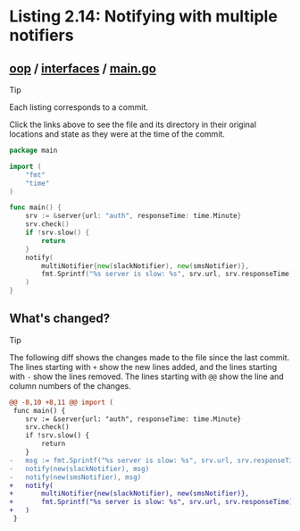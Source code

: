 # Listing 2.14: Notifying with multiple notifiers

## [oop](https://github.com/inancgumus/gobyexample/blob/3d9c65d181de1d6f717fa8a49af89fdd2c0922f6/oop) / [interfaces](https://github.com/inancgumus/gobyexample/blob/3d9c65d181de1d6f717fa8a49af89fdd2c0922f6/oop/interfaces) / [main.go](https://github.com/inancgumus/gobyexample/blob/3d9c65d181de1d6f717fa8a49af89fdd2c0922f6/oop/interfaces/main.go)

> [!TIP]
> Each listing corresponds to a commit.
>
> Click the links above to see the file and its directory in their original locations and state as they were at the time of the commit.

```go
package main

import (
	"fmt"
	"time"
)

func main() {
	srv := &server{url: "auth", responseTime: time.Minute}
	srv.check()
	if !srv.slow() {
		return
	}
	notify(
		multiNotifier{new(slackNotifier), new(smsNotifier)},
		fmt.Sprintf("%s server is slow: %s", srv.url, srv.responseTime),
	)
}
```

## What's changed?

> [!TIP]
> The following diff shows the changes made to the file since the last commit.
> The lines starting with `+` show the new lines added, and the lines starting with `-` show the lines removed.
> The lines starting with `@@` show the line and column numbers of the changes.

```diff
@@ -8,10 +8,11 @@ import (
 func main() {
 	srv := &server{url: "auth", responseTime: time.Minute}
 	srv.check()
 	if !srv.slow() {
 		return
 	}
-	msg := fmt.Sprintf("%s server is slow: %s", srv.url, srv.responseTime)
-	notify(new(slackNotifier), msg)
-	notify(new(smsNotifier), msg)
+	notify(
+		multiNotifier{new(slackNotifier), new(smsNotifier)},
+		fmt.Sprintf("%s server is slow: %s", srv.url, srv.responseTime),
+	)
 }
```

